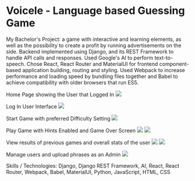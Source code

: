# Voicele - Language based Guessing Game

My Bachelor's Project: a game with interactive and learning elements, as well as the possibility to create a profit by running advertisements on the side. Backend implemented using Django, and its REST Framework to handle API calls and responses. Used Google's AI to perform text-to-speech. Chose React, React Router and MaterialUI for frontend component-based application building, routing and styling. Used Webpack to increase performance and loading speed by bundling files together and Babel to achieve compatibility with older browsers that run ES5.

Home Page showing the User that Logged In
<img src="/imagesForGithub/homepageLogged.png"/>

Log In User Interface
<img src="/imagesForGithub/login.png"/>

Start Game with preferred Difficulty Setting
<img src="/imagesForGithub/creategame.png"/>

Play Game with Hints Enabled and Game Over Screen
<img src="/imagesForGithub/playPhase2Hints.png"/>
<img src="/imagesForGithub/playGameOver.png"/>

View results of previous games and overall stats of the user
<img src="/imagesForGithub/pastgames.png"/>
<img src="/imagesForGithub/statsFixed.png"/>

Manage users and upload phrases as an Admin
<img src="/imagesForGithub/adminDjango.png"/>

Skills / Technologies: Django, Django REST Framework, AI, React, React Router, Webpack, Babel, MaterialUI, Python, JavaScript, HTML, CSS
